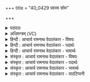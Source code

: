 +++
title = "40_0429 पवस्व सोम"

+++
<details><summary>पदपाठः</summary>

प꣡व꣢꣯स्व। सो꣣म। महा꣢न्। स꣣मुद्रः꣢। स꣣म्। उद्रः꣢। पि꣣ता꣢। दे꣣वा꣡ना꣢म्। वि꣡श्वा꣢꣯। अ꣣भि꣢। धा꣡म꣢꣯। ४२९।
</details>

<details><summary>अधिमन्त्रम् (VC)</summary>

- पवमानः सोमः
- ऋण0त्रसदस्यू
- द्विपदा विराट् पङ्क्तिः
- पञ्चमः
- ऐन्द्रं काण्डम्
</details>

<details><summary>हिन्दी : आचार्य रामनाथ वेदालंकार - विषयः</summary>

अगले मन्त्र में सोम नाम से परमेश्वर और राजा से प्रार्थना की जा रही है।
</details>

<details><summary>हिन्दी : आचार्य रामनाथ वेदालंकार - पदार्थः</summary>

पदार्थान्वय -  प्रथम—परमात्मा के पक्ष में। हे (सोम) सब जगत् के उत्पन्न करनेवाले परमेश्वर ! आप (महान्) महान् हो, (समुद्रः) रस के पारावार हो, (देवानाम्) प्रकाशक विद्वानों के, सूर्य-चन्द्र-विद्युत्-अग्नि आदियों के और ज्ञानेन्द्रिय-मन-बुद्धि आदियों के (पिता) पालनकर्ता हो। आप (विश्वा धाम) सब स्थानों को वा हृदय धामों को (अभि पवस्व) व्याप्त करके पवित्र करो ॥ द्वितीय—राजा के पक्ष में। हे (सोम) चन्द्रमा के समान आह्लादक प्रजारञ्जक राजन् ! आप (महान्) गुणों और कर्मों में महान् हो, (समुद्रः) प्रेमरस, शौर्य और सम्पदाओं के सागर हो, (देवानाम्) दानादि गुणों से युक्त प्रजाजनों के (पिता) पालक हो। आप (विश्वा धाम) राष्ट्र के शिक्षा, न्याय, कृषि, व्यापार, उद्योग, सेना आदि सब विभागों में (अभि) पहुँचकर (पवस्व) उन्हें निर्दोष और पवित्र करो ॥३॥ इस मन्त्र में श्लेषालङ्कार है और सोमपदवाच्य परमात्मा और राजा में समुद्र का आरोप होने से रूपकालङ्कार भी है ॥३॥
</details>

<details><summary>हिन्दी : आचार्य रामनाथ वेदालंकार - भावार्थः</summary>

भावार्थ -  जैसे परमात्मा सबके हृदयों को पवित्र करता है, वैसे ही राजा राष्ट्र के सब विभागों को भ्रष्टाचार से रहित तथा पवित्र करे ॥३॥
</details>

<details><summary>संस्कृत : आचार्य रामनाथ वेदालंकार - विषयः</summary>

अथ सोमनाम्ना परमेश्वरो राजा च प्रार्थ्यते।
</details>

<details><summary>संस्कृत : आचार्य रामनाथ वेदालंकार - पदार्थः</summary>

पदार्थान्वय -  प्रथमः—परमात्मपरः। हे (सोम) सर्वजगदुत्पादक परमेश्वर ! त्वम् (महान्) महिमोपेतः असि, (समुद्रः) रसस्य पारावारोऽसि, (देवानाम्) प्रकाशकानां विदुषां, सूर्यचन्द्रविद्युदग्न्यादीनां, ज्ञानेन्द्रियमनोबुद्ध्यादीनां च (पिता) पालकः असि। त्वम् (विश्वा धाम) विश्वानि धामानि, सर्वाणि स्थानानि हृदयधामानि वा। ‘शेश्छन्दसि बहुलम्। अ० ६।१।७०’ इति शसः शेर्लोपः। (अभि पवस्व) अभिव्याप्य पुनीहि। पूङ् पवने, भ्वादिः ॥ अथ द्वितीयः—राजपरः। हे (सोम) चन्द्रवदाह्लादक प्रजारञ्जक राजन् ! त्वम् (महान्) गुणैः कर्मभिश्च महत्त्वयुक्तोऽसि, (समुद्रः) प्रेमरसस्य, शौर्यस्य, सम्पदां च सागरोऽसि, (देवानाम्) दानादिगुणयुक्तानां प्रजाजनानाम् (पिता) पालकोऽसि। त्वम् (विश्वा धाम) राष्ट्रस्य सर्वान् विभागान् शिक्षान्यायकृषिव्यापारोद्योगसैन्यादीन् (अभि) अभिव्याप्य, तानि (पवस्व) निर्दोषाणि पवित्राणि च विधेहि ॥३॥ अत्र श्लेषालङ्कारः, सोमे समुद्रत्वारोपाद् रूपकं च ॥३॥
</details>

<details><summary>संस्कृत : आचार्य रामनाथ वेदालंकार - भावार्थः</summary>

भावार्थ -  यथा परमात्मा सर्वेषां हृदयानि पुनाति, तथा राजा राष्ट्रस्य सर्वान् विभागान् भ्रष्टाचाररहितान् पवित्रांश्च विदधातु ॥३॥
</details>

<details><summary>संस्कृत : आचार्य रामनाथ वेदालंकार - पादटिप्पनी</summary>

टिप्पनी -   १. ऋ० ९।१०९।४, साम० १२४१।
</details>
